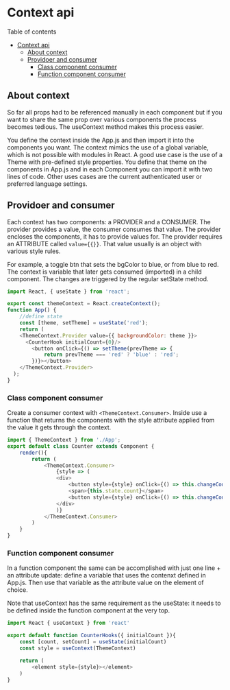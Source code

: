 # Context api
Table of contents
- [Context api](#context-api)
  - [About context](#about-context)
  - [Providoer and consumer](#providoer-and-consumer)
    - [Class component consumer](#class-component-consumer)
    - [Function component consumer](#function-component-consumer)

## About context
So far all props had to be referenced manually in each component but if you want to share the same prop over various components the process becomes tedious. The useContext method makes this process easier.

You define the context inside the App.js and then import it into the components you want. The context mimics the use of a global variable, which is not possible with modules in React. A good use case is the use of a Theme with pre-defined style properties. You define that theme on the components in App.js and in each Component you can import it with two lines of code. Other uses cases are the current authenticated user or preferred language settings.

## Providoer and consumer
Each context has two components: a PROVIDER and a CONSUMER. The provider provides a value, the consumer consumes that value. The provider encloses the components, it has to provide values for. The provider requires an ATTRIBUTE called `value={{}}`. That value usually is an object with various style rules.

For example, a toggle btn that sets the bgColor to blue, or from blue to red. The context is variable that later gets consumed (imported) in a child component. The changes are triggered by the regular setState method.
```js
import React, { useState } from 'react';

export const themeContext = React.createContext();
function App() {
	//define state
	const [theme, setTheme] = useState('red');
	return (
    <ThemeContext.Provider value={{ backgroundColor: theme }}>
      <CounterHook initialCount={0}/>
	    <button onClick={() => setTheme(prevTheme => {
		    return prevTheme === 'red' ? 'blue' : 'red';
	    })}></button>
    </ThemeContext.Provider>
  );
}
```
### Class component consumer 
Create a consumer context with `<ThemeContext.Consumer>`. Inside use a function that returns the components with the style attribute applied from the value it gets through the context.
```js
import { ThemeContext } from './App';
export default class Counter extends Component {
    render(){
        return (
            <ThemeContext.Consumer>
                {style => (
                <div>
                    <button style={style} onClick={() => this.changeCount(-1)}>-</button>
                    <span>{this.state.count}</span>
                    <button style={style} onClick={() => this.changeCount(+1)}>+</button>
                </div>
                )}
            </ThemeContext.Consumer>
        )
    }
}
```
### Function component consumer
In a function component the same can be accomplished with just one line + an attribute update: define a variable that uses the contenxt defined in App.js. Then use that variable as the attribute value on the element of choice.

Note that useContext has the same requirement as the useState: it needs to be defined inside the function component at the very top.
```js
import React { useContext } from 'react'

export default function CounterHooks({ initialCount }){
    const [count, setCount] = useState(initialCount)
    const style = useContext(ThemeContext)

    return ( 
		<element style={style}></element>
	)
}